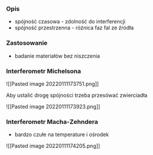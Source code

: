 ### Opis
- spójność czasowa - zdolność do interferencji
- spójność przestrzenna - różnica faz fal ze źródła

### Zastosowanie
- badanie materiałów bez niszczenia

### Interferometr Michelsona
![[Pasted image 20220111173751.png]]

Aby ustalić drogę spójności trzeba przesówać zwierciadła

![[Pasted image 20220111173923.png]]

### Interferometr Macha-Zehndera
- bardzo czułe na temperature i ośrodek

![[Pasted image 20220111174205.png]]